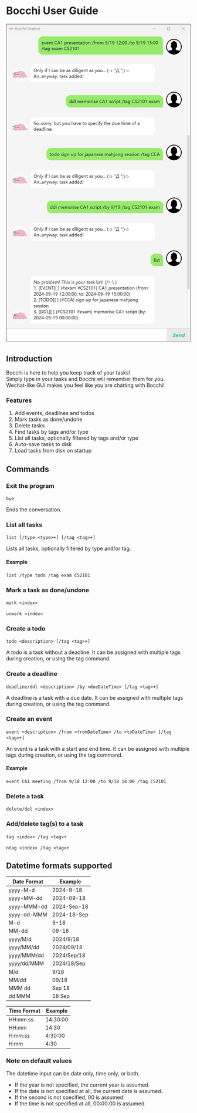 # Bocchi User Guide

![Bocchi](Ui.png)

## Introduction
Bocchi is here to help you keep track of your tasks!  
Simply type in your tasks and Bocchi will remember them for you.  
Wechat-like GUI makes you feel like you are chatting with Bocchi! 

### Features
1. Add events, deadlines and todos
2. Mark tasks as done/undone
3. Delete tasks
4. Find tasks by tags and/or type
5. List all tasks, optionally filtered by tags and/or type
6. Auto-save tasks to disk
7. Load tasks from disk on startup


## Commands
### Exit the program
```
bye
```
Ends the conversation.

### List all tasks
```
list [/type <type>+] [/tag <tag>+]
```
Lists all tasks, optionally filtered by type and/or tag.

#### Example
```
list /type todo /tag exam CS2101
```

### Mark a task as done/undone
```
mark <index>
```
```
unmark <index>
```

### Create a todo
```
todo <description> [/tag <tag>+]
```
A todo is a task without a deadline.
It can be assigned with multiple tags during creation, or using the tag command.

### Create a deadline
```
deadline/ddl <description> /by <dueDateTime> [/tag <tag>+]
```
A deadline is a task with a due date.
It can be assigned with multiple tags during creation, or using the tag command.

### Create an event
```
event <description> /from <fromDateTime> /to <toDateTime> [/tag <tag>+]
```
An event is a task with a start and end time.
It can be assigned with multiple tags during creation, or using the tag command.

#### Example
```
event CA1 meeting /from 9/18 12:00 /to 9/18 14:00 /tag CS2101
```

### Delete a task
```
delete/del <index>
```

### Add/delete tag(s) to a task
```
tag <index> /tag <tag>+
```
```
ntag <index> /tag <tag>+
```

## Datetime formats supported

| Date Format | Example       |
|-------------|---------------|
| yyyy-M-d    | 2024-9-18     |
| yyyy-MM-dd  | 2024-09-18    |
| yyyy-MMM-dd | 2024-Sep-18   |
| yyyy-dd-MMM | 2024-18-Sep   |
| M-d         | 9-18          |
| MM-dd       | 09-18         |
| yyyy/M/d    | 2024/9/18     |
| yyyy/MM/dd  | 2024/09/18    |
| yyyy/MMM/dd | 2024/Sep/18   |
| yyyy/dd/MMM | 2024/18/Sep   |
| M/d         | 9/18          |
| MM/dd       | 09/18         |
| MMM dd      | Sep 18        |
| dd MMM      | 18 Sep        |

| Time Format | Example       |
|-------------|---------------|
| HH:mm:ss    | 14:30:00      |
| HH:mm       | 14:30         |
| H:mm:ss     | 4:30:00       |
| H:mm        | 4:30          |

### Note on default values
The datetime input can be date only, time only, or both.

- If the year is not specified, the current year is assumed.
- If the date is not specified at all, the current date is assumed.
- If the second is not specified, 00 is assumed.
- If the time is not specified at all, 00:00:00 is assumed.